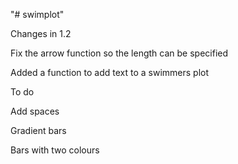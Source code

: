 "# swimplot" 

Changes in 1.2

Fix the arrow function so the length can be specified

Added a function to add text to a swimmers plot

To do

Add spaces

Gradient bars

Bars with two colours
